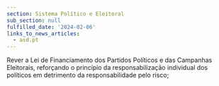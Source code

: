 ```yaml
---
section: Sistema Político e Eleitoral
sub_section: null
fulfilled_date: '2024-02-06'
links_to_news_articles:
  - asd.pt
---
```


Rever a Lei de Financiamento dos Partidos Políticos e das Campanhas Eleitorais, reforçando o princípio da responsabilização individual dos políticos em detrimento da responsabilidade pelo risco;
